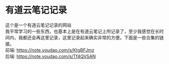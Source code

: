 # 有道云笔记记录
这个是一个有道云笔记记录的网站<br>
我平常学习的一些东西，也基本上是在有道云笔记上所记录了，至少我感觉在长时间内，我都还会再这里记录，这里记录起来确实非常的方便。下面是一些合集的链接。<br>
前端: https://note.youdao.com/s/KtgBFJmz <br>
后端: https://note.youdao.com/s/Tf4QVSAN

